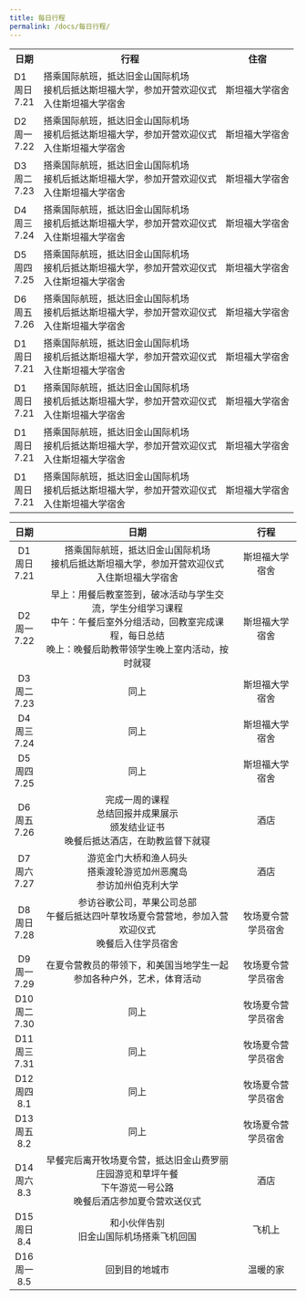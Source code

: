 ```yaml
---
title: 每日行程
permalink: /docs/每日行程/
---
```


<table id="customers">
  <tr>
    <th>日期</th>
    <th>行程</th>
    <th>住宿</th>
  </tr>
  <tr>
    <td>D1<br>周日<br>7.21</td>
    <td>搭乘国际航班，抵达旧金山国际机场<br>接机后抵达斯坦福大学，参加开营欢迎仪式<br>入住斯坦福大学宿舍</td>
    <td>斯坦福大学宿舍</td>
  </tr>
  <tr>
    <td>D2<br>周一<br>7.22</td>
    <td>搭乘国际航班，抵达旧金山国际机场<br>接机后抵达斯坦福大学，参加开营欢迎仪式<br>入住斯坦福大学宿舍</td>
    <td>斯坦福大学宿舍</td>
  </tr>
    <tr>
    <td>D3<br>周二<br>7.23</td>
    <td>搭乘国际航班，抵达旧金山国际机场<br>接机后抵达斯坦福大学，参加开营欢迎仪式<br>入住斯坦福大学宿舍</td>
    <td>斯坦福大学宿舍</td>
  </tr>
    <tr>
    <td>D4<br>周三<br>7.24</td>
    <td>搭乘国际航班，抵达旧金山国际机场<br>接机后抵达斯坦福大学，参加开营欢迎仪式<br>入住斯坦福大学宿舍</td>
    <td>斯坦福大学宿舍</td>
  </tr>
    <tr>
    <td>D5<br>周四<br>7.25</td>
    <td>搭乘国际航班，抵达旧金山国际机场<br>接机后抵达斯坦福大学，参加开营欢迎仪式<br>入住斯坦福大学宿舍</td>
    <td>斯坦福大学宿舍</td>
  </tr>
    <tr>
    <td>D6<br>周五<br>7.26</td>
    <td>搭乘国际航班，抵达旧金山国际机场<br>接机后抵达斯坦福大学，参加开营欢迎仪式<br>入住斯坦福大学宿舍</td>
    <td>斯坦福大学宿舍</td>
  </tr>
    <tr>
    <td>D1<br>周日<br>7.21</td>
    <td>搭乘国际航班，抵达旧金山国际机场<br>接机后抵达斯坦福大学，参加开营欢迎仪式<br>入住斯坦福大学宿舍</td>
    <td>斯坦福大学宿舍</td>
  </tr>
    <tr>
    <td>D1<br>周日<br>7.21</td>
    <td>搭乘国际航班，抵达旧金山国际机场<br>接机后抵达斯坦福大学，参加开营欢迎仪式<br>入住斯坦福大学宿舍</td>
    <td>斯坦福大学宿舍</td>
  </tr>
    <tr>
    <td>D1<br>周日<br>7.21</td>
    <td>搭乘国际航班，抵达旧金山国际机场<br>接机后抵达斯坦福大学，参加开营欢迎仪式<br>入住斯坦福大学宿舍</td>
    <td>斯坦福大学宿舍</td>
  </tr>
    <tr>
    <td>D1<br>周日<br>7.21</td>
    <td>搭乘国际航班，抵达旧金山国际机场<br>接机后抵达斯坦福大学，参加开营欢迎仪式<br>入住斯坦福大学宿舍</td>
    <td>斯坦福大学宿舍</td>
  </tr>
</table>

|  日期   | 日期  | 行程  |
|  :-----:  |:----:  |:----: |
| D1<br>周日<br>7.21| 搭乘国际航班，抵达旧金山国际机场<br>接机后抵达斯坦福大学，参加开营欢迎仪式<br>入住斯坦福大学宿舍  |斯坦福大学宿舍 |
| D2<br>周一<br>7.22| 早上：用餐后教室签到，破冰活动与学生交流，学生分组学习课程<br>中午：午餐后室外分组活动，回教室完成课程，每日总结<br>晚上：晚餐后助教带领学生晚上室内活动，按时就寝|斯坦福大学宿舍 |
| D3<br>周二<br>7.23| 同上 |斯坦福大学宿舍 |
| D4<br>周三<br>7.24| 同上 |斯坦福大学宿舍 |
| D5<br>周四<br>7.25| 同上 |斯坦福大学宿舍 |
| D6<br>周五<br>7.26| 完成一周的课程<br>总结回报并成果展示<br>颁发结业证书<br>晚餐后抵达酒店，在助教监督下就寝 |酒店 |
| D7<br>周六<br>7.27| 游览金门大桥和渔人码头<br>搭乘渡轮游览加州恶魔岛<br>参访加州伯克利大学|酒店 |
| D8<br>周日<br>7.28| 参访谷歌公司，苹果公司总部<br>午餐后抵达四叶草牧场夏令营营地，参加入营欢迎仪式<br>晚餐后入住学员宿舍 |牧场夏令营学员宿舍 |
| D9<br>周一<br>7.29| 在夏令营教员的带领下，和美国当地学生一起参加各种户外，艺术，体育活动 |牧场夏令营学员宿舍 |
| D10<br>周二<br>7.30| 同上 |牧场夏令营学员宿舍 |
| D11<br>周三<br>7.31| 同上 |牧场夏令营学员宿舍 |
| D12<br>周四<br>8.1| 同上 |牧场夏令营学员宿舍 |
| D13<br>周五<br>8.2| 同上 |牧场夏令营学员宿舍 |
| D14<br>周六<br>8.3| 早餐完后离开牧场夏令营，抵达旧金山费罗丽庄园游览和草坪午餐<br>下午游览一号公路<br>晚餐后酒店参加夏令营欢送仪式|酒店 |
| D15<br>周日<br>8.4| 和小伙伴告别<br>旧金山国际机场搭乘飞机回国|飞机上 |
| D16<br>周一<br>8.5| 回到目的地城市 |温暖的家 |

